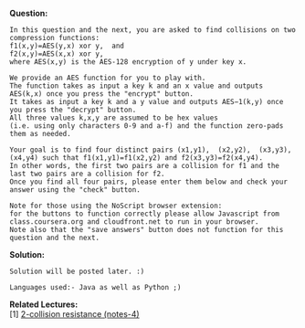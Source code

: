 <b>Question:</b>
```
In this question and the next, you are asked to find collisions on two compression functions:
f1(x,y)=AES(y,x) xor y,  and
f2(x,y)=AES(x,x) xor y,
where AES(x,y) is the AES-128 encryption of y under key x. 

We provide an AES function for you to play with. 
The function takes as input a key k and an x value and outputs AES(k,x) once you press the "encrypt" button. 
It takes as input a key k and a y value and outputs AES−1(k,y) once you press the "decrypt" button. 
All three values k,x,y are assumed to be hex values 
(i.e. using only characters 0-9 and a-f) and the function zero-pads them as needed. 

Your goal is to find four distinct pairs (x1,y1),  (x2,y2),  (x3,y3),  (x4,y4) such that f1(x1,y1)=f1(x2,y2) and f2(x3,y3)=f2(x4,y4). 
In other words, the first two pairs are a collision for f1 and the last two pairs are a collision for f2. 
Once you find all four pairs, please enter them below and check your answer using the "check" button.

Note for those using the NoScript browser extension: 
for the buttons to function correctly please allow Javascript from class.coursera.org and cloudfront.net to run in your browser.
Note also that the "save answers" button does not function for this question and the next.
```
<b>Solution:</b>
```
Solution will be posted later. :)

Languages used:- Java as well as Python ;)

```
<b>Related Lectures:</b><br>
[1] <a href="https://github.com/ashumeow/cryptography-I/blob/master/week-3/notes/2---Collision-Resistance/4%20-%20Compressing%20function%20-%20construction.md">2-collision resistance (notes-4)</a><br>
